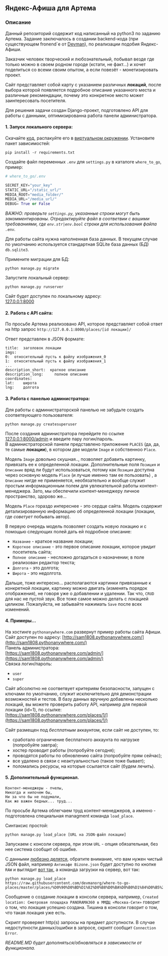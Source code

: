 ## Яндекс-Афиша для Артема

### Описание
Данный репозиторий содержит код написанный на python3 по заданию Артема.
Задание заключалось в создании backend-кода (при существующем fronend`е от
[Devman](https://github.com/devmanorg/where-to-go-frontend/)),
по реализации подобия Яндекс-Афиши.

Заказчик человек творческий и любознательный, побывал везде где только можно в своем родном городе (кстати, не факт...) и хочет поделиться со всеми своим опытом, а если повезёт - монетизировать проект.

Сайт представляет собой карту с указанием различных **локаций**, после выбора которой появляется подробное описание указанного места и различные рекомендации, почему это конкретное место может заинтересовать посетителя.

Для решения задачи создан Django-проект,
подготовлено API для работы с данными, оптимизированна работа панели администратора.

#### 1. Запуск локального сервера:
Скачайте [код](https://github.com/Sam1808/where-to-go/archive/master.zip),
распакуйте его в [виртуальном окружении](https://pythoner.name/documentation/tutorial/venv).
Установите пакет зависимостей:

```
pip install -r requirements.txt
```

Создайте файл переменных `.env` для `settings.py` в каталоге `where_to_go`, пример:

``` python
# where_to_go/.env

SECRET_KEY="your_key"
STATIC_URL="/static_url/"
MEDIA_ROOT="media_folder/"
MEDIA_URL="/media_url/"
DEBUG= True or False
```
*ВАЖНО: проверьте `settings.py`, указанные строки могут быть закомментированы. Отредактируйте файл в соответвии с вашими требованиями, где `env.str|env.bool` строки для использования файла `.env`.*

Для работы сайта нужна наполненная база данных. В текущем случае по умолчанию используется стандартная SQLite база данных (БД) `db.sqlite3`.

Примените миграции для БД:  
```
python manage.py migrate
```  
Запустите локальный сервер:  
```
python manage.py runserver
```

Сайт будет доступен по локальному адресу:  
[127.0.0.1:8000](http://127.0.0.1:8000/)

#### 2. Работа с API сайта:

По просьбе Артема реализовано API, которое представляет собой ответ на http запрос
`http://127.0.0.1:8000/places/[id локации]/`

Ответ представлен в JSON формате:

```
title:	заголовок локации
imgs:
0:	относительный пусть к файлу изображения_0
1:	относительный пусть к файлу изображения_1
...
description_short:	краткое описание
description_long:     полное описание
coordinates:
lat:	широта
lng:	долгота
```
#### 3. Работа с панелью администратора:

Для работы с администраторской панелью не забудьте создать соответвующего пользователя:  
```
python manage.py createsuperuser
```  
После создания администратора перейдите по ссылке [127.0.0.1:8000/admin](http://127.0.0.1:8000/admin) и введите пару логин/пароль.  
В администраторской панели представлено приложение `PLACES` (да, да, те самые **локации**), в котором две модели
`Image` и собственноо `Place`.

Модель `Image` довольно скушная.., позволяет добавить картинку, привязать ее к определенной локации. Дополнительные поля `Позиция` и `Описание` вряд ли будут использоваться, потому как `Позиция` доступна через основную модель `Place` (и лучше именно там ее пользовать) , а
`Описание` нигде не применяется, необязательно и вообще служит простым информационным полем для увлекательной работы контент-менеджера. Зато, мы обеспечили
контент-менеджеру личное пространство, здорово же...

Модель `Place` гораздо интереснее - это сердце сайта. Модель содержит детализированную информацию об определенной локации (локации, где *советует* побывать автор).

В первую очередь модель позволяет создать новую локацию и с помощью следующих полей дать ей подробное описание:  
 - `Название` - краткое название локации;  
 - `Короткое описание` - это первое описание локации, которое увидит посетитель сайта;
 - `Полное описание` - несложно догадаться о назначении; в поле реализован редактор текста;   
 - `Долгота` - это долгота;  
 - `Широта` - это недолгота.  
 
Дальше, тоже интересно... располагаются картинки привязанные к конкретной локации, картинку можно двигать (изменять порядок отображения), не говоря уже о добавлении и удалении. Так что,
 `CRUD` для нас не пустой звук. Все тоже самое можно делать с локацией целиком.
 Пожалуйста, не забывайте нажимать `Save` после всех изменений.

#### 4. Примеры...

На хостинге `pythonanywhere.com` развернут пример работы сайта Афиши.
Сайт доступен по адресу:
[http://sam1808.pythonanywhere.com/](http://sam1808.pythonanywhere.com/)  
Панель администратора:  
[https://sam1808.pythonanywhere.com/admin/](https://sam1808.pythonanywhere.com/admin/)  
Связка логин/пароль:  
 - `user`  
 - `super`  

Сайт абсолютно не соответвует критериям безопасности, запущен с ключами по умолчанию, служит исключительно для демонстрации возможностей и тестов.
В базу данных вручную добавлены несколько локаций, вы можете проверить работу API, например для первой локации (id=1), по ссылке:  
[https://sam1808.pythonanywhere.com/places/1/](https://sam1808.pythonanywhere.com/places/1/)

Сайт размещен под *бесплатным* аккаунтом, если сайт не доступен, то:   
- сработало ограничение бесплатного аккаунта по нагрузке (попробуйте завтра);
- хостер проводит работы (попробуйте сегодня);
- проводятся работы по обновлению сайта (попробуйте прям сейчас);
- все удалено в связи с неактуальностью (такое тоже бывает);
- поломались ресурсы, на которые ссылается сайт (будем лечить).


#### 5. Дополнительный функционал.

```
Контент-менеджеры - пчелы,  
Никогда и нипочем бы,  
Ни за что бы не подумали,  
Как же важен бедных... труд...
```
По просьбе Артема облегчаем труд контент-менеджеров, а именно  - подготовлена специальная managment команда `load_place`.

Синтаксис простой:  
```
python manage.py load_place [URL на JSON-файл локации]
```  

Запускаем с консоли сервера, при этом `URL` - опция обязательная, без нее система сообщит об ошибке.

С данными [любезно делятся](https://github.com/devmanorg/where-to-go-places/tree/master/places), обратите внимание, что вам нужен чистый JSON файл, например `Антикафе Bizone.json` будет доступно по кнопке `RAW` и выглядит [вот так](https://raw.githubusercontent.com/devmanorg/where-to-go-places/master/places/%D0%90%D0%BD%D1%82%D0%B8%D0%BA%D0%B0%D1%84%D0%B5%20Bizone.json), а команда загрузки на сервер, вот так: 
```
python manage.py load_place https://raw.githubusercontent.com/devmanorg/where-to-go-places/master/places/%D0%90%D0%BD%D1%82%D0%B8%D0%BA%D0%B0%D1%84%D0%B5%20Bizone.json
```

Сообщение о создание локации в консоли сервера, например,
`Created location: Смотровая площадка PANORAMA360 в ММДЦ «Москва-Сити»`
говорит о том, что локация успешно создана. Тишина в консоли говорит о том, что такая локация уже есть.

Скрипт проверяет http(s) запросы на предмет доступности. В случае недоступности данных/ошибки в запросе, скрипт сообщит `Connection Error`.


*README.MD будет дополняться/обновляться в зависимости от функционала.*
